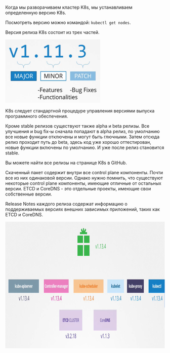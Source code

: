 Когда мы разворачиваем кластер K8s, мы устанавливаем определенную версию K8s.

Посмотреть версию можно командой: `kubectl get nodes`.

Версия релиза K8s состоит из трех частей.

<img src="image.png" width="300" height="200"><br>

K8s следует стандартной процедуре управления версиями выпуска программного обеспечения.

Кроме stable релизов существуют также alpha и beta релизы. Все улучшения и bug fix-ы сначала попадают в alpha релиз, по умолчанию все новые функции отключены и могут быть глючными. Затем отсюда релиз проходит путь до beta, здесь код уже хорошо оттестирован, новые функции включены по умолчанию. И уже после релиз становится stable.

Вы можете найти все релизы на странице K8s в GitHub.

Скаченный пакет содержит внутри все control plane компоненты. Почти все из них одинаковой версии. Однако нужно помнить, что существуют некоторые control plane компоненты, имеющие отличные от остальных версии. ETCD и CoreDNS - это отдельные проекты, имеющие свои собственные версии.

Release Notes каждого релиза содержат информацию о поддерживаемых версиях внешних зависимых приложений, таких как ETCD и CoreDNS.

<img src="image-1.png" width="900" height="400"><br>
